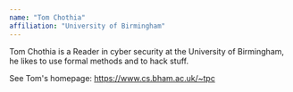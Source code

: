 ```yaml
---
name: "Tom Chothia"
affiliation: "University of Birmingham"
---
```


Tom Chothia is a Reader in cyber security at the University of Birmingham, he likes to use formal methods and to hack stuff.

See Tom's homepage: https://www.cs.bham.ac.uk/~tpc
